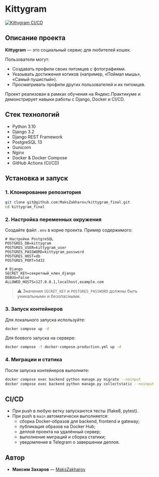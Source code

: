 # Kittygram

[![Kittygram CI/CD](https://github.com/MaksZakharov/kittygram_final/actions/workflows/main.yml/badge.svg)](https://github.com/MaksZakharov/kittygram_final/actions/workflows/main.yml)

## Описание проекта
**Kittygram** — это социальный сервис для любителей кошек. 

Пользователи могут:
- Создавать профили своих питомцев с фотографиями.
- Указывать достижения котиков (например, «Поймал мышь», «Самый пушистый»).
- Просматривать профили других пользователей и их питомцев.

Проект реализован в рамках обучения на Яндекс.Практикуме и демонстрирует навыки работы с Django, Docker и CI/CD.

## Стек технологий
- Python 3.10
- Django 3.2
- Django REST Framework
- PostgreSQL 13
- Gunicorn
- Nginx
- Docker & Docker Compose
- GitHub Actions (CI/CD)

## Установка и запуск
### 1. Клонирование репозитория
```bash
git clone git@github.com:MaksZakharov/kittygram_final.git
cd kittygram_final
```

### 2. Настройка переменных окружения
Создайте файл `.env` в корне проекта. Пример содержимого:

```env
# Настройки PostgreSQL
POSTGRES_DB=kittygram
POSTGRES_USER=kittygram_user
POSTGRES_PASSWORD=kittygram_password
POSTGRES_HOST=db
POSTGRES_PORT=5432

# Django
SECRET_KEY=секретный_ключ_django
DEBUG=False
ALLOWED_HOSTS=127.0.0.1,localhost,example.com
```

> ⚠️ Значения `SECRET_KEY` и `POSTGRES_PASSWORD` должны быть уникальными и безопасными.

### 3. Запуск контейнеров
Для локального запуска используйте:
```bash
docker compose up -d
```

Для боевого запуска на сервере:
```bash
docker compose -f docker-compose.production.yml up -d
```

### 4. Миграции и статика
После запуска контейнеров выполните:
```bash
docker compose exec backend python manage.py migrate --noinput
docker compose exec backend python manage.py collectstatic --noinput
```

## CI/CD
- При push в любую ветку запускаются тесты (flake8, pytest).
- При push в `main` автоматически выполняется:
  - сборка Docker-образов для backend, frontend и gateway;
  - публикация образов на Docker Hub;
  - деплой проекта на удалённый сервер;
  - выполнение миграций и сборка статики;
  - уведомление в Telegram о завершении деплоя.

## Автор
- **Максим Захаров** — [MaksZakharov](https://github.com/MaksZakharov)


